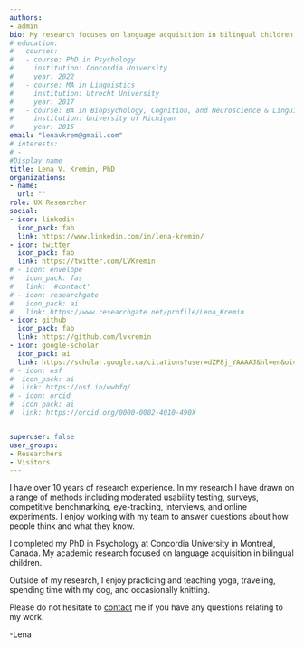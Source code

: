 ```yaml
---
authors:
- admin
bio: My research focuses on language acquisition in bilingual children, particularly how bilingual infants separate their languages.
# education:
#   courses:
#   - course: PhD in Psychology
#     institution: Concordia University
#     year: 2022
#   - course: MA in Linguistics
#     institution: Utrecht University
#     year: 2017
#   - course: BA in Biopsychology, Cognition, and Neuroscience & Linguistics
#     institution: University of Michigan
#     year: 2015
email: "lenavkrem@gmail.com"
# interests:
# - 
#Display name
title: Lena V. Kremin, PhD
organizations:
- name: 
  url: ""
role: UX Researcher
social:
- icon: linkedin
  icon_pack: fab
  link: https://www.linkedin.com/in/lena-kremin/
- icon: twitter
  icon_pack: fab
  link: https://twitter.com/LVKremin
# - icon: envelope
#   icon_pack: fas
#   link: '#contact'
# - icon: researchgate
#   icon_pack: ai
#   link: https://www.researchgate.net/profile/Lena_Kremin
- icon: github
  icon_pack: fab
  link: https://github.com/lvkremin
- icon: google-scholar
  icon_pack: ai
  link: https://scholar.google.ca/citations?user=dZP8j_YAAAAJ&hl=en&oi=ao
# - icon: osf
#  icon_pack: ai
#  link: https://osf.io/wwbfq/
# - icon: orcid
#  icon_pack: ai
#  link: https://orcid.org/0000-0002-4010-490X


superuser: false
user_groups:
- Researchers
- Visitors
---
```

I have over 10 years of research experience. In my research I have drawn on a range of methods including moderated usability testing, surveys, competitive benchmarking, eye-tracking, interviews, and online experiments. I enjoy working with my team to answer questions about how people think and what they know. 

I completed my PhD in Psychology at Concordia University in Montreal, Canada. My academic research focused on language acquisition in bilingual children.

Outside of my research, I enjoy practicing and teaching yoga, traveling, spending time with my dog, and occasionally knitting.

Please do not hesitate to [contact](https://www.lenavkremin.com/#contact) me if you have any questions relating to my work.

-Lena

